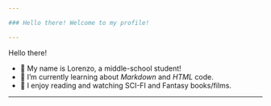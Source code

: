 ```yaml
---

### Hello there! Welcome to my profile!

---
```


Hello there!
- 📝 My name is Lorenzo, a middle-school student!
- 📕 I’m currently learning about _Markdown_ and _HTML_ code.
- 🎥 I enjoy reading and watching SCI-FI and Fantasy books/films.

---
